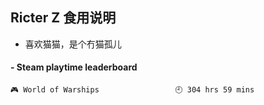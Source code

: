 ## Ricter Z 食用说明
- 喜欢猫猫，是个冇猫孤儿

<!-- steam-box start -->
#### - Steam playtime leaderboard
```text
🎮 World of Warships                 🕘 304 hrs 59 mins
```
<!-- Powered by https://github.com/YouEclipse/steam-box . -->
<!-- steam-box end -->
